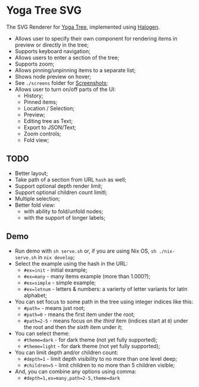 # Yoga Tree SVG

The SVG Renderer for [Yoga Tree](https://pursuit.purescript.org/packages/purescript-yoga-tree/1.0.0/docs/Yoga.Tree#t:Tree), implemented using [Halogen](https://github.com/purescript-halogen/purescript-halogen).

* Allows user to specify their own component for rendering items in preview or directly in the tree;
* Supports keyboard navigation;
* Allows users to enter a section of the tree;
* Supports zoom;
* Allows pinning/unpinning items to a separate list;
* Shows node preview on hover;
* See `./screens` folder for [Screenshots](https://github.com/shamansir/purescript-yoga-tree-svg/tree/main/screens);
* Allows user to turn on/off parts of the UI:
  * History;
  * Pinned items;
  * Location / Selection;
  * Preview;
  * Editing tree as Text;
  * Export to JSON/Text;
  * Zoom controls;
  * Fold view;


## TODO

* Better layout;
* Take path of a section from URL `hash` as well;
* Support optional depth render limit;
* Support optional children count limitl;
* Multiple selection;
* Better fold view:
  * with ability to fold/unfold nodes;
  * with the support of longer labels;

## Demo

* Run demo with `sh serve.sh` or, if you are using Nix OS, `sh ./nix-serve.sh` in `nix develop`;
* Select the example using the hash in the URL:
  * `#ex=init` - initial example;
  * `#ex=many` - many items example (more than 1.000?);
  * `#ex=simple` - simple example;
  * `#ex=letnum` - letters & numbers: a varierty of letter variants for latin alphabet;
* You can set focus to some path in the tree using integer indices like this:
  * `#path=` - means just root;
  * `#path=0` - means the first item under the root;
  * `#path=2-5` - means focus on _the third_ item (indices start at `0`) under the root and then _the sixth_ item under it;
* You can select theme:
  * `#theme=dark` - for dark theme (not yet fully supported);
  * `#theme=light` - for dark theme (not yet fully supported);
* You can limit depth and/or children count:
  * `#depth=1` - limit depth visibility to no more than one level deep;
  * `#children=5` - limit children to no more than 5 children visible;
* And, you can combine any options using comma:
  * `#depth=1,ex=many,path=2-5,theme=dark`
